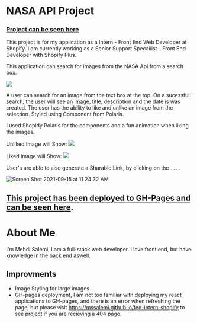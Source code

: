 # NASA API Project
### <a href="https://mssalemi.github.io/fed-intern-shopify" target="_blank">Project can be seen here</a>

This project is for my application as a Intern - Front End Web Developer at Shopify. I am currently working as a Senior Support Specailist - Front End Developer with Shopify Plus. 

This application can search for images from the NASA Api from a search box. 

<img src="https://screenshot.click/15-20-67845-64041.png">

A user can search for an image from the text box at the top. On a sucessfull search, the user will see an image, title, description and the date is was created. The user has the ability to like and unlike an image from the selection. Styled using Component from Polaris. 

I used Shopidy Polaris for the components and a fun animation when liking the images. 

Unliked Image will Show:
<img src="https://screenshot.click/15-23-51739-80865.png">

Liked Image will Show: 
<img src="https://screenshot.click/15-22-88486-74599.png">

User's are able to also generate a Sharable Link, by clicking on the ` ... `.

![Screen Shot 2021-09-15 at 11 24 32 AM](https://user-images.githubusercontent.com/16329347/133462430-c3a58d6f-12dd-4369-8688-2cba4ee28013.png)


## [This project has been deployed to GH-Pages and can be seen here](https://mssalemi.github.io/fed-intern-shopify).

# About Me
I'm Mehdi Salemi, I am a full-stack web developer. I love front end, but have knowledge in the back end aswell. 


## Improvments
- Image Styling for large images
- GH-pages deployment, I am not too familiar with deploying my react applications to GH-pages, and there is an error when refreshing the page, but please visit https://mssalemi.github.io/fed-intern-shopify to see project if you are recieving a 404 page. 
